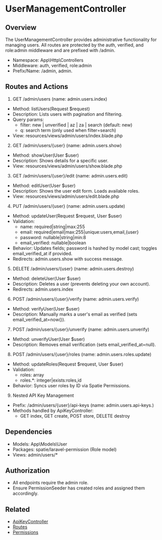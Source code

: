 # UserManagementController

## Overview
The UserManagementController provides administrative functionality for managing users. All routes are protected by the auth, verified, and role:admin middleware and are prefixed with /admin.

- Namespace: App\\Http\\Controllers
- Middleware: auth, verified, role:admin
- Prefix/Name: /admin, admin.

## Routes and Actions

1) GET /admin/users (name: admin.users.index)
- Method: listUsers(Request $request)
- Description: Lists users with pagination and filtering.
- Query params:
  - filter: new | unverified | az | za | search (default: new)
  - q: search term (only used when filter=search)
- View: resources/views/admin/users/index.blade.php

2) GET /admin/users/{user} (name: admin.users.show)
- Method: showUser(User $user)
- Description: Shows details for a specific user.
- View: resources/views/admin/users/show.blade.php

3) GET /admin/users/{user}/edit (name: admin.users.edit)
- Method: editUser(User $user)
- Description: Shows the user edit form. Loads available roles.
- View: resources/views/admin/users/edit.blade.php

4) PUT /admin/users/{user} (name: admin.users.update)
- Method: updateUser(Request $request, User $user)
- Validation:
  - name: required|string|max:255
  - email: required|email|max:255|unique:users,email,{user}
  - password: nullable|string|min:8
  - email_verified: nullable|boolean
- Behavior: Updates fields; password is hashed by model cast; toggles email_verified_at if provided.
- Redirects: admin.users.show with success message.

5) DELETE /admin/users/{user} (name: admin.users.destroy)
- Method: deleteUser(User $user)
- Description: Deletes a user (prevents deleting your own account).
- Redirects: admin.users.index

6) POST /admin/users/{user}/verify (name: admin.users.verify)
- Method: verifyUser(User $user)
- Description: Manually marks a user's email as verified (sets email_verified_at=now()).

7) POST /admin/users/{user}/unverify (name: admin.users.unverify)
- Method: unverifyUser(User $user)
- Description: Removes email verification (sets email_verified_at=null).

8) POST /admin/users/{user}/roles (name: admin.users.roles.update)
- Method: updateRoles(Request $request, User $user)
- Validation:
  - roles: array
  - roles.*: integer|exists:roles,id
- Behavior: Syncs user roles by ID via Spatie Permissions.

9) Nested API Key Management
- Prefix: /admin/users/{user}/api-keys (name: admin.users.api-keys.)
- Methods handled by ApiKeyController:
  - GET index, GET create, POST store, DELETE destroy

## Dependencies
- Models: App\\Models\\User
- Packages: spatie/laravel-permission (Role model)
- Views: admin/users/*

## Authorization
- All endpoints require the admin role.
- Ensure PermissionSeeder has created roles and assigned them accordingly.

## Related
- [ApiKeyController](ApiKeyController.md)
- [Routes](../Routes.md)
- [Permissions](../Permissions.md)

